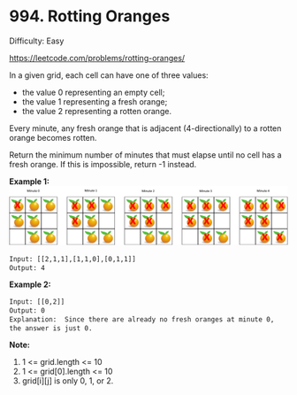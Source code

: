 # 994. Rotting Oranges

Difficulty: Easy

https://leetcode.com/problems/rotting-oranges/

In a given grid, each cell can have one of three values:

* the value 0 representing an empty cell;
* the value 1 representing a fresh orange;
* the value 2 representing a rotten orange.

Every minute, any fresh orange that is adjacent (4-directionally) to a rotten orange becomes rotten.

Return the minimum number of minutes that must elapse until no cell has a fresh orange.  If this is impossible, return -1 instead.

**Example 1:**  
![ex1](oranges.png)
```
Input: [[2,1,1],[1,1,0],[0,1,1]]
Output: 4
```

**Example 2:**
```
Input: [[0,2]]
Output: 0
Explanation:  Since there are already no fresh oranges at minute 0, the answer is just 0.
```

**Note:**

1. 1 <= grid.length <= 10
2. 1 <= grid[0].length <= 10
3. grid[i][j] is only 0, 1, or 2.
